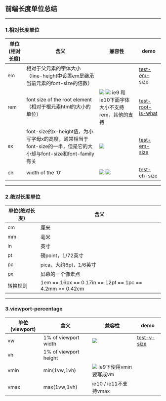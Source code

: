 ## 前端长度单位总结
- - -
### 1.相对长度单位

单位(相对长度)|含义|兼容性|demo
---|---|---|---
em|相对于父元素的字体大小（line-height中设置em是继承当前元素的font-size的倍数）||[test-em-size](file:///Users/xiemeili/Desktop/unit-test-demo/em/1-test-em-size.html)
rem|font size of the root element（相对于根元素html的大小的单位）|![](http://7u2grt.com1.z0.glb.clouddn.com/unit/rem.png) ![](http://7u2grt.com1.z0.glb.clouddn.com/unit/ie.png)   ie9 和 ie10下面字体大小不支持rem，其他的支持| [test-root-is-what](file:///Users/xiemeili/Desktop/unit-test-demo/rem/1-test-root-is-what-for-rem.html)
ex|font-size的x-height值，为小写字母x的高度，通常相当于font-size的一半，但是它的大小却与font-size和font-family有关|![](http://7u2grt.com1.z0.glb.clouddn.com/unit/ex.png)|[test-em-size](file:///Users/xiemeili/Desktop/unit-test-demo/ex/1-test-ex-em-diff.html)
ch|width of the '0'|![](http://7u2grt.com1.z0.glb.clouddn.com/unit/ch.png) ![](http://7u2grt.com1.z0.glb.clouddn.com/unit/jianrongxing.png)|[test-ch-size](file:///Users/xiemeili/Desktop/unit-test-demo/ch/2-test-ch-size.html)

- - - 

### 2.绝对长度单位

单位(绝对长度)|含义
---|---
cm|厘米
mm|毫米 
in|英寸
pt|磅point，1/72英寸
pc|pica，大约6pt，1/6英寸
px|屏幕的一个像素点
转换规则|1em == 16px == 0.17in == 12pt == 1pc == 4.2mm == 0.42cm

- - -

### 3.viewport-percentage

单位(viewport)|含义|兼容性|demo
---|---|---|---
vw|1% of viewport width|![](http://7u2grt.com1.z0.glb.clouddn.com/unit/vw.png)| [test-v-size](file:///Users/xiemeili/Desktop/unit-test-demo/v*/1-test-v*-size.html)
vh|1% of viewport height| 
vmin|min(1vw,1vh)| ![](http://7u2grt.com1.z0.glb.clouddn.com/unit/vmin.png) ie9下使用vmin要写成vm
vmax|max(1vw,1vh)| ie10 / ie11不支持vmax







